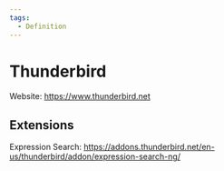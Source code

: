 ```yaml
---
tags:
  - Definition
---
```


# Thunderbird

Website: <https://www.thunderbird.net>

## Extensions

Expression Search: <https://addons.thunderbird.net/en-us/thunderbird/addon/expression-search-ng/>
